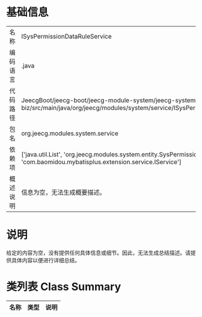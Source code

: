 # 基础信息

|      |      |
|------|------|
| 名称 | ISysPermissionDataRuleService |
| 编码语言 | .java |
| 代码路径 | JeecgBoot/jeecg-boot/jeecg-module-system/jeecg-system-biz/src/main/java/org/jeecg/modules/system/service/ISysPermissionDataRuleService.java |
| 包名 | org.jeecg.modules.system.service |
| 依赖项 | ['java.util.List', 'org.jeecg.modules.system.entity.SysPermissionDataRule', 'com.baomidou.mybatisplus.extension.service.IService'] |
| 概述说明 | 信息为空，无法生成概要描述。 |

# 说明

给定的内容为空，没有提供任何具体信息或细节。因此，无法生成总结描述。请提供具体内容以便进行详细总结。

# 类列表 Class Summary

| 名称   | 类型  | 说明 |
|-------|------|-------------|




